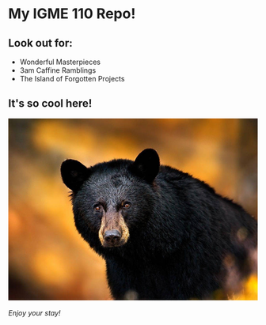 # My IGME 110 Repo!

## Look out for:

- Wonderful Masterpieces
- 3am Caffine Ramblings
- The Island of Forgotten Projects

## It's so cool here!

![Epic Bear!!!!!!!!!!!!!!!!!!!!!!!!](md-images/black-bear-o658kr5e798affq7.jpg)

*Enjoy your stay!*
